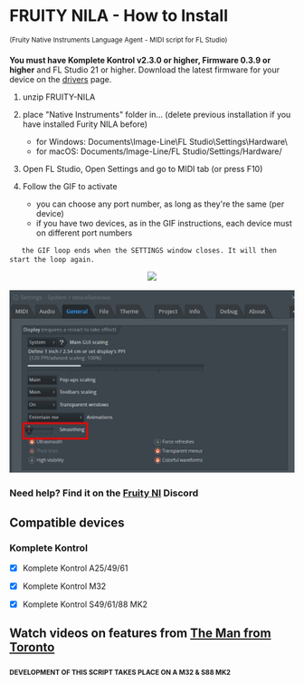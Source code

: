 # FRUITY NILA - How to Install
<sup>(Fruity Native Instruments Language Agent - MIDI script for FL Studio)</sup>

**You must have Komplete Kontrol v2.3.0 or higher, Firmware 0.3.9 or higher** and FL Studio 21 or higher. Download the latest firmware for your device on the [drivers](https://www.native-instruments.com/en/support/downloads/drivers-other-files/) page.

1. unzip FRUITY-NILA

2. place "Native Instruments" folder in... (delete previous installation if you have installed Furity NILA before)

   - for Windows: Documents\Image-Line\FL Studio\Settings\Hardware\
   - for macOS: Documents/Image-Line/FL Studio/Settings/Hardware/

3. Open FL Studio, Open Settings and go to MIDI tab (or press F10)

4. Follow the GIF to activate

      - you can choose any port number, as long as they're the same (per device)
      - if you have two devices, as in the GIF instructions, each device must on different port numbers

<p></p>

       the GIF loop ends when the SETTINGS window closes. It will then start the loop again. 

<p align="center">
      <img SRC="install_Fruity_NILA.gif"> 
</p>

<p align="center">
      <img SRC="General_Settings.jpg"> 
</p>


### Need help? Find it on the **[Fruity NI](https://discord.gg/GeTTWBV "FL Studio NI on Discord")** Discord 

## Compatible devices

### Komplete Kontrol

- [x] Komplete Kontrol A25/49/61

- [x] Komplete Kontrol M32 

- [x] Komplete Kontrol S49/61/88 MK2

## Watch videos on features from [The Man from Toronto](https://www.youtube.com/@the.man.from.toronto)

<sub>**DEVELOPMENT OF THIS SCRIPT TAKES PLACE ON A M32 & S88 MK2**</sub>
